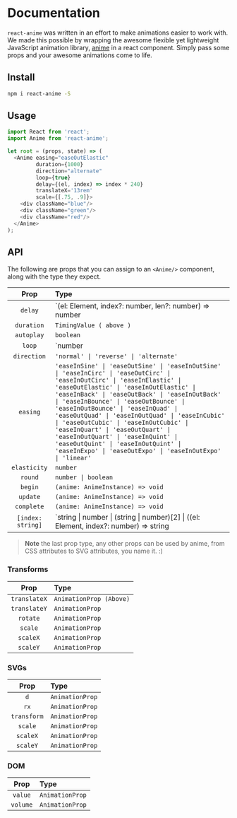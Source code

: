 # Documentation

`react-anime` was written in an effort to make animations easier to work with. We made this possible by wrapping the awesome flexible yet lightweight JavaScript animation library, [anime](https://github.com/juliangarnier/anime) in a react component. Simply pass some props and your awesome animations come to life.

## Install

```bash
npm i react-anime -S
```

## Usage

```js
import React from 'react';
import Anime from 'react-anime';

let root = (props, state) => (
  <Anime easing="easeOutElastic"
         duration={1000}
         direction="alternate"
         loop={true}
         delay={(el, index) => index * 240}
         translateX='13rem'
         scale={[.75, .9]}>
    <div className="blue"/>
    <div className="green"/>
    <div className="red"/>
  </Anime>
);
```

## API

The following are props that you can assign to an `<Anime/>` component, along with the type they expect.

|        Prop       |      Type      |
|:-----------------:|:---------------|
| `delay`           | `(el: Element, index?: number, len?: number) => number | number` |
| `duration`        | `TimingValue ( above )` |
| `autoplay`        | `boolean` |
| `loop`            | `number | boolean` |
| `direction`       | `'normal' \| 'reverse' \| 'alternate'` |
| `easing`          | `'easeInSine' \| 'easeOutSine' \| 'easeInOutSine' \| 'easeInCirc' \| 'easeOutCirc' \| 'easeInOutCirc' \| 'easeInElastic' \| 'easeOutElastic' \| 'easeInOutElastic' \| 'easeInBack' \| 'easeOutBack' \| 'easeInOutBack' \| 'easeInBounce' \| 'easeOutBounce' \| 'easeInOutBounce' \| 'easeInQuad' \| 'easeOutQuad' \| 'easeInOutQuad' \| 'easeInCubic' \| 'easeOutCubic' \| 'easeInOutCubic' \| 'easeInQuart' \| 'easeOutQuart' \| 'easeInOutQuart' \| 'easeInQuint' \| 'easeOutQuint' \| 'easeInOutQuint' \| 'easeInExpo' \| 'easeOutExpo' \| 'easeInOutExpo' \| 'linear'` |
|`elasticity`       | `number` |
| `round`           | `number \| boolean` |
| `begin`           | `(anime: AnimeInstance) => void` |
| `update`          | `(anime: AnimeInstance) => void` |
| `complete`        | `(anime: AnimeInstance) => void` |
| `[index: string]` | `string \| number \| (string \| number)[2] \| ((el: Element, index?: number) => string | number) \| { value: string \| number, delay: TimingValues, duration?: TimingValues, easing?: Easing }` |

> **Note** the last prop type, any other props can be used by anime, from CSS attributes to SVG attributes, you name it. :)

### Transforms

|        Prop       |      Type       |
|:-----------------:|:----------------|
| `translateX`      | `AnimationProp (Above)` |
| `translateY`      | `AnimationProp` |
| `rotate`          | `AnimationProp` |
| `scale`           | `AnimationProp` |
| `scaleX`          | `AnimationProp` |
| `scaleY`          | `AnimationProp` |

### SVGs

|        Prop       |      Type      |
|:-----------------:|:---------------|
| `d`               | `AnimationProp` |
| `rx`              | `AnimationProp` |
| `transform`       | `AnimationProp` |
| `scale`           | `AnimationProp` |
| `scaleX`          | `AnimationProp` |
| `scaleY`          | `AnimationProp` |

### DOM

|        Prop       |      Type       |
|:-----------------:|:----------------|
| `value`           | `AnimationProp` |
| `volume`          | `AnimationProp` |
